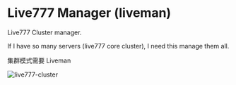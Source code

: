 # Live777 Manager (liveman)

Live777 Cluster manager.

If I have so many servers (live777 core cluster), I need this manage them all.

集群模式需要 Liveman

![live777-cluster](/live777-cluster.excalidraw.svg)


